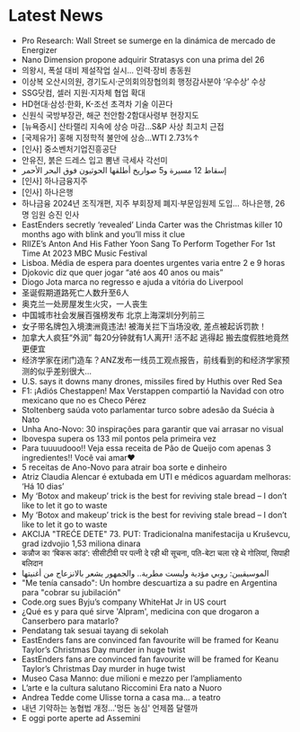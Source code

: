 # Latest News
-  Pro Research: Wall Street se sumerge en la dinámica de mercado de Energizer
-  Nano Dimension propone adquirir Stratasys con una prima del 26
-  의왕시, 폭설 대비 제설작업 실시... 인력·장비 총동원
-  이상복 오산시의원, 경기도시·군의회의장협의회 행정감사분야 ‘우수상’ 수상
-  SSG닷컴, 셀러 지원·지자체 협업 확대
-  HD현대·삼성·한화, K-조선 초격차 기술 이끈다
-  신원식 국방부장관, 해군 천안함·2함대사령부 현장지도
-  [뉴욕증시] 산타랠리 지속에 상승 마감…S&P 사상 최고치 근접
-  [국제유가] 홍해 지정학적 불안에 상승…WTI 2.73%↑
-  [인사] 중소벤처기업진흥공단
-  안유진, 붉은 드레스 입고 뽐낸 극세사 각선미
-  إسقاط 12 مسيرة و5 صواريخ أطلقها الحوثيون فوق البحر الأحمر
-  [인사] 하나금융지주
-  [인사] 하나은행
-  하나금융 2024년 조직개편, 지주 부회장제 폐지·부문임원제 도입… 하나은행, 26명 임원 승진 인사
-  EastEnders secretly ‘revealed’ Linda Carter was the Christmas killer 10 months ago with blink and you’ll miss it clue
-  RIIZE’s Anton And His Father Yoon Sang To Perform Together For 1st Time At 2023 MBC Music Festival
-  Lisboa. Média de espera para doentes urgentes varia entre 2 e 9 horas
-  Djokovic diz que quer jogar “até aos 40 anos ou mais”
-  Diogo Jota marca no regresso e ajuda a vitória do Liverpool
-  圣诞假期道路死亡人数升至6人
-  奥克兰一处房屋发生火灾，一人丧生
-  中国城市社会发展百强榜发布 北京上海深圳分列前三
-  女子带名牌包入境澳洲竟违法! 被海关拦下当场没收, 差点被起诉罚款！
-  加拿大人疯狂“外润” 每20分钟就有1人离开! 活不起 逃得起 搬去度假胜地竟然更便宜
-  经济学家在闭门造车？ANZ发布一线员工观点报告，前线看到的和经济学家预测的似乎差别很大...
-  U.S. says it downs many drones, missiles fired by Huthis over Red Sea
-  F1: ¡Adiós Chestappen! Max Verstappen compartió la Navidad con otro mexicano que no es Checo Pérez
-  Stoltenberg saúda voto parlamentar turco sobre adesão da Suécia à Nato
-  Unha Ano-Novo: 30 inspirações para garantir que vai arrasar no visual
-  Ibovespa supera os 133 mil pontos pela primeira vez
-  Para tuuuudooo!! Veja essa receita de Pão de Queijo com apenas 3 ingredientes!! Você vai amar❤
-  5 receitas de Ano-Novo para atrair boa sorte e dinheiro
-  Atriz Claudia Alencar é extubada em UTI e médicos aguardam melhoras: ‘Há 10 dias’
-  My ‘Botox and makeup’ trick is the best for reviving stale bread – I don’t like to let it go to waste
-  My ‘Botox and makeup’ trick is the best for reviving stale bread – I don’t like to let it go to waste
-  AKCIJA "TREĆE DETE" 73. PUT: Tradicionalna manifestacija u Kruševcu, grad izdvojio 1,53 miliona dinara
-  कन्नौज का ‘बिकरू कांड’: सीसीटीवी पर पत्नी दे रही थी सूचना, पति-बेटा चला रहे थे गोलियां, सिपाही बलिदान
-  الموسيقيين: روبي مؤدية وليست مطربة.. والجمهور يشعر بالانزعاج من أغنيتها
-  "Me tenía cansado": Un hombre descuartiza a su padre en Argentina para "cobrar su jubilación"
-  Code.org sues Byju’s company WhiteHat Jr in US court
-  ¿Qué es y para qué sirve 'Alpram', medicina con que drogaron a Canserbero para matarlo?
-  Pendatang tak sesuai tayang di sekolah
-  EastEnders fans are convinced fan favourite will be framed for Keanu Taylor’s Christmas Day murder in huge twist
-  EastEnders fans are convinced fan favourite will be framed for Keanu Taylor’s Christmas Day murder in huge twist
-  Museo Casa Manno: due milioni e mezzo per l’ampliamento
-  L’arte e la cultura salutano Riccomini Era nato a Nuoro
-  Andrea Tedde come Ulisse torna a casa ma... a teatro
-  내년 기약하는 농협법 개정…'멍든 농심' 언제쯤 달랠까
-  E oggi porte aperte ad Assemini
